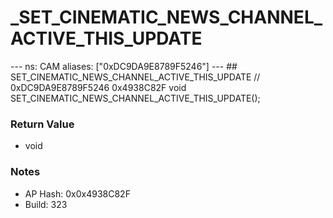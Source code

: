 # _SET_CINEMATIC_NEWS_CHANNEL_ACTIVE_THIS_UPDATE

--- ns: CAM aliases: ["0xDC9DA9E8789F5246"] --- ## SET_CINEMATIC_NEWS_CHANNEL_ACTIVE_THIS_UPDATE  // 0xDC9DA9E8789F5246 0x4938C82F void SET_CINEMATIC_NEWS_CHANNEL_ACTIVE_THIS_UPDATE();

### Return Value
* void

### Notes
* AP Hash: 0x0x4938C82F
* Build: 323

